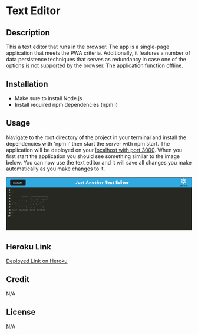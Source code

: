 # Text Editor

## Description

This a text editor that runs in the browser. The app is a single-page application that meets the PWA criteria. Additionally, it features a number of data persistence techniques that serves as redundancy in case one of the options is not supported by the browser. The application function offline.

## Installation

- Make sure to install Node.js
- Install required npm dependencies (npm i)

## Usage

Navigate to the root directory of the project in your terminal and install the dependencies with 'npm i' then start the server with npm start. The application will be deployed on your [localhost with port 3000](http://localhost:3000/). When you first start the application you should see something similar to the image below. You can now use the text editor and it will save all changes you make automatically as you make changes to it.

![Project Preview](./assets/images/project-preview-browser.png)

## Heroku Link

[Deployed Link on Heroku](https://text-editor-pwa-backend.herokuapp.com/)

## Credit

N/A

## License

N/A

